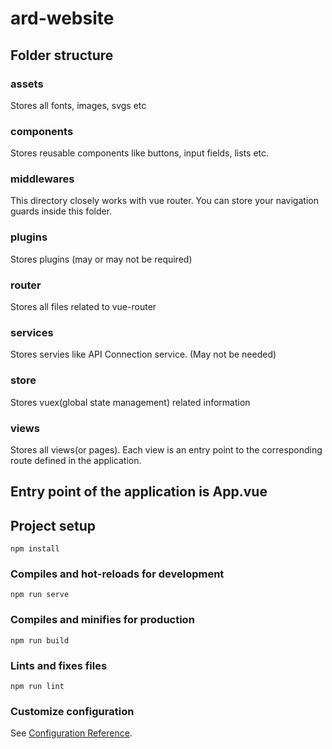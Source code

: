 # ard-website

## Folder structure

### assets
Stores all fonts, images, svgs etc

### components
Stores reusable components like buttons, input fields, lists etc.

### middlewares
This directory closely works with vue router. You can store your navigation guards inside this folder.

### plugins
Stores plugins (may or may not be required)

### router
Stores all files related to vue-router

### services
Stores servies like API Connection service. (May not be needed)

### store
Stores vuex(global state management) related information

### views
Stores all views(or pages). Each view is an entry point to the corresponding route defined in the application.

## Entry point of the application is App.vue

## Project setup
```
npm install
```

### Compiles and hot-reloads for development
```
npm run serve
```

### Compiles and minifies for production
```
npm run build
```

### Lints and fixes files
```
npm run lint
```

### Customize configuration
See [Configuration Reference](https://cli.vuejs.org/config/).
